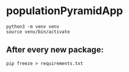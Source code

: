 # populationPyramidApp
```
python3 -m venv venv
source venv/bin/activate
```
## After every new package:
```
pip freeze > requirements.txt
```
